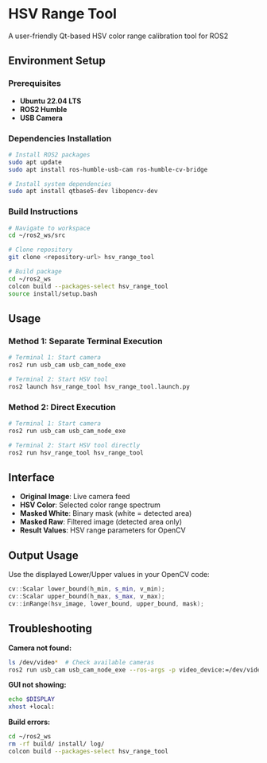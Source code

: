 # HSV Range Tool

A user-friendly Qt-based HSV color range calibration tool for ROS2

## Environment Setup

### Prerequisites
- **Ubuntu 22.04 LTS**
- **ROS2 Humble**
- **USB Camera**

### Dependencies Installation
```bash
# Install ROS2 packages
sudo apt update
sudo apt install ros-humble-usb-cam ros-humble-cv-bridge

# Install system dependencies
sudo apt install qtbase5-dev libopencv-dev
```

### Build Instructions
```bash
# Navigate to workspace
cd ~/ros2_ws/src

# Clone repository
git clone <repository-url> hsv_range_tool

# Build package
cd ~/ros2_ws
colcon build --packages-select hsv_range_tool
source install/setup.bash
```

## Usage

### Method 1: Separate Terminal Execution
```bash
# Terminal 1: Start camera
ros2 run usb_cam usb_cam_node_exe

# Terminal 2: Start HSV tool
ros2 launch hsv_range_tool hsv_range_tool.launch.py
```

### Method 2: Direct Execution
```bash
# Terminal 1: Start camera
ros2 run usb_cam usb_cam_node_exe

# Terminal 2: Start HSV tool directly
ros2 run hsv_range_tool hsv_range_tool
```

## Interface

- **Original Image**: Live camera feed
- **HSV Color**: Selected color range spectrum  
- **Masked White**: Binary mask (white = detected area)
- **Masked Raw**: Filtered image (detected area only)
- **Result Values**: HSV range parameters for OpenCV

## Output Usage

Use the displayed Lower/Upper values in your OpenCV code:
```cpp
cv::Scalar lower_bound(h_min, s_min, v_min);
cv::Scalar upper_bound(h_max, s_max, v_max);
cv::inRange(hsv_image, lower_bound, upper_bound, mask);
```

## Troubleshooting

**Camera not found:**
```bash
ls /dev/video*  # Check available cameras
ros2 run usb_cam usb_cam_node_exe --ros-args -p video_device:=/dev/video1
```

**GUI not showing:**
```bash
echo $DISPLAY
xhost +local:
```

**Build errors:**
```bash
cd ~/ros2_ws
rm -rf build/ install/ log/
colcon build --packages-select hsv_range_tool
```
